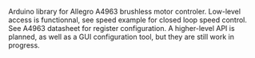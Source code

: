 Arduino library for Allegro A4963 brushless motor controler.
Low-level access is functionnal, see speed example for closed loop speed control.
See A4963 datasheet for register configuration.
A higher-level API is planned, as well as a GUI configuration tool, but they are still work in progress.
